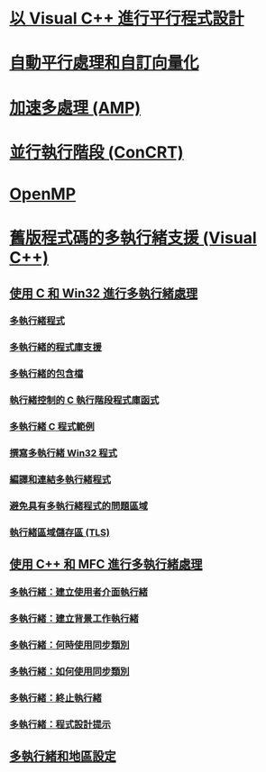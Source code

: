 # [以 Visual C++ 進行平行程式設計](parallel-programming-in-visual-cpp.md)
# [自動平行處理和自訂向量化](auto-parallelization-and-auto-vectorization.md)
# [加速多處理 (AMP)](amp/toc.md)
# [並行執行階段 (ConCRT)](concrt/toc.md)
# [OpenMP](openmp/toc.md)
# [舊版程式碼的多執行緒支援 (Visual C++)](multithreading-support-for-older-code-visual-cpp.md)
## [使用 C 和 Win32 進行多執行緒處理](multithreading-with-c-and-win32.md)
### [多執行緒程式](multithread-programs.md)
### [多執行緒的程式庫支援](library-support-for-multithreading.md)
### [多執行緒的包含檔](include-files-for-multithreading.md)
### [執行緒控制的 C 執行階段程式庫函式](c-run-time-library-functions-for-thread-control.md)
### [多執行緒 C 程式範例](sample-multithread-c-program.md)
### [撰寫多執行緒 Win32 程式](writing-a-multithreaded-win32-program.md)
### [編譯和連結多執行緒程式](compiling-and-linking-multithread-programs.md)
### [避免具有多執行緒程式的問題區域](avoiding-problem-areas-with-multithread-programs.md)
### [執行緒區域儲存區 (TLS)](thread-local-storage-tls.md)
## [使用 C++ 和 MFC 進行多執行緒處理](multithreading-with-cpp-and-mfc.md)
### [多執行緒：建立使用者介面執行緒](multithreading-creating-user-interface-threads.md)
### [多執行緒：建立背景工作執行緒](multithreading-creating-worker-threads.md)
### [多執行緒：何時使用同步類別](multithreading-when-to-use-the-synchronization-classes.md)
### [多執行緒：如何使用同步類別](multithreading-how-to-use-the-synchronization-classes.md)
### [多執行緒：終止執行緒](multithreading-terminating-threads.md)
### [多執行緒：程式設計提示](multithreading-programming-tips.md)
## [多執行緒和地區設定](multithreading-and-locales.md)
